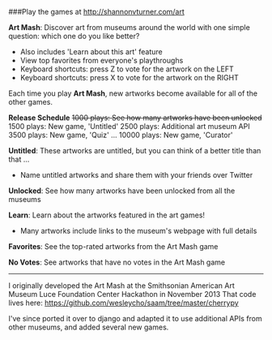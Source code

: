 ###Play the games at http://shannonvturner.com/art

**Art Mash**: Discover art from museums around the world with one simple question: which one do you like better?
 * Also includes 'Learn about this art' feature
 * View top favorites from everyone's playthroughs
 * Keyboard shortcuts: press Z to vote for the artwork on the LEFT
 * Keyboard shortcuts: press X to vote for the artwork on the RIGHT

Each time you play **Art Mash**, new artworks become available for all of the other games.

**Release Schedule**
~~1000 plays: See how many artworks have been unlocked~~
1500 plays: New game, 'Untitled'
2500 plays: Additional art museum API
3500 plays: New game, 'Quiz'
...
10000 plays: New game, 'Curator'

**Untitled**: These artworks are untitled, but you can think of a better title than that ...
* Name untitled artworks and share them with your friends over Twitter

**Unlocked**: See how many artworks have been unlocked from all the museums

**Learn**: Learn about the artworks featured in the art games!
* Many artworks include links to the museum's webpage with full details

**Favorites**: See the top-rated artworks from the Art Mash game

**No Votes**: See artworks that have no votes in the Art Mash game 

---

I originally developed the Art Mash at the Smithsonian American Art Museum Luce Foundation Center Hackathon in November 2013
That code lives here: https://github.com/wesleycho/saam/tree/master/cherrypy

I've since ported it over to django and adapted it to use additional APIs from other museums, and added several new games.
